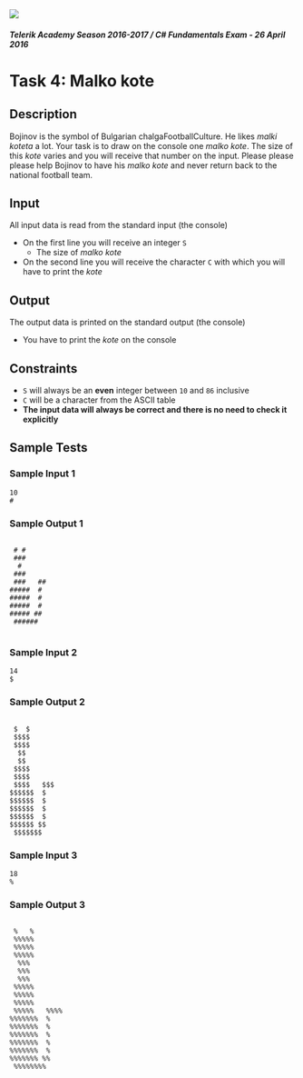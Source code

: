<img src="https://raw.githubusercontent.com/TelerikAcademy/Common/master/logos/telerik-header-logo.png" />

#### _Telerik Academy Season 2016-2017 / C# Fundamentals Exam - 26 April 2016_

# Task 4: Malko kote

## Description

Bojinov is the symbol of Bulgarian chalgaFootballCulture. He likes _malki koteta_ a lot. Your task is to draw on the console one _malko kote_.
The size of this _kote_ varies and you will receive that number on the input. Please please please help Bojinov to have his _malko kote_ and never return back to the national football team.

## Input

All input data is read from the standard input (the console)

- On the first line you will receive an integer `S`
  - The size of _malko kote_
- On the second line you will receive the character `C` with which you will have to print the _kote_


## Output

The output data is printed on the standard output (the console)

- You have to print the _kote_ on the console

## Constraints

- `S` will always be an **even** integer between `10` and `86` inclusive
- `C` will be a character from the ASCII table
- **The input data will always be correct and there is no need to check it explicitly**

## Sample Tests

### Sample Input 1

```
10
#
```

### Sample Output 1

```

 # #
 ###
  #
 ###
 ###   ##
#####  #
#####  #
#####  #
##### ##
 ######


```

### Sample Input 2

```
14
$
```

### Sample Output 2

```

 $  $
 $$$$
 $$$$
  $$
  $$
 $$$$
 $$$$
 $$$$   $$$
$$$$$$  $
$$$$$$  $
$$$$$$  $
$$$$$$  $
$$$$$$ $$
 $$$$$$$

```

### Sample Input 3

```
18
%
```

### Sample Output 3

```

 %   %
 %%%%%
 %%%%%
 %%%%%
  %%%
  %%%
  %%%
 %%%%%
 %%%%%
 %%%%%
 %%%%%   %%%%
%%%%%%%  %
%%%%%%%  %
%%%%%%%  %
%%%%%%%  %
%%%%%%%  %
%%%%%%% %%
 %%%%%%%%


```